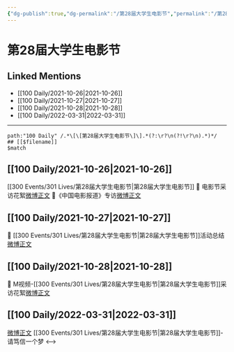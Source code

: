 ```yaml
---
{"dg-publish":true,"dg-permalink":"/第28届大学生电影节","permalink":"/第28届大学生电影节/"}
---
```


# 第28届大学生电影节

## Linked Mentions
- [[100 Daily/2021-10-26\|2021-10-26]]
- [[100 Daily/2021-10-27\|2021-10-27]]
- [[100 Daily/2021-10-28\|2021-10-28]]
- [[100 Daily/2022-03-31\|2022-03-31]]


---

```expander
path:"100 Daily" /.*\[\[第28届大学生电影节\]\].*(?:\r?\n(?!\r?\n).*)*/
## [[$filename]]
$match
```
## [[100 Daily/2021-10-26\|2021-10-26]]
[[300 Events/301 Lives/第28届大学生电影节\|第28届大学生电影节]]
🌟 电影节采访花絮[微博正文](https://m.weibo.cn/6466290670/4696622280213037)
🌟《中国电影报道》专访[微博正文](https://m.weibo.cn/6466290670/4696657138814187)
## [[100 Daily/2021-10-27\|2021-10-27]]
🌟 [[300 Events/301 Lives/第28届大学生电影节\|第28届大学生电影节]]活动总结[微博正文](https://m.weibo.cn/6466290670/4696899057616619)
## [[100 Daily/2021-10-28\|2021-10-28]]
🌟 M视频-[[300 Events/301 Lives/第28届大学生电影节\|第28届大学生电影节]]采访花絮[微博正文](https://m.weibo.cn/6466290670/4697287294453148)
## [[100 Daily/2022-03-31\|2022-03-31]]
[微博正文](https://m.weibo.cn/7523227327/4753122373668254) [[300 Events/301 Lives/第28届大学生电影节\|第28届大学生电影节]]-请笃信一个梦
<-->
